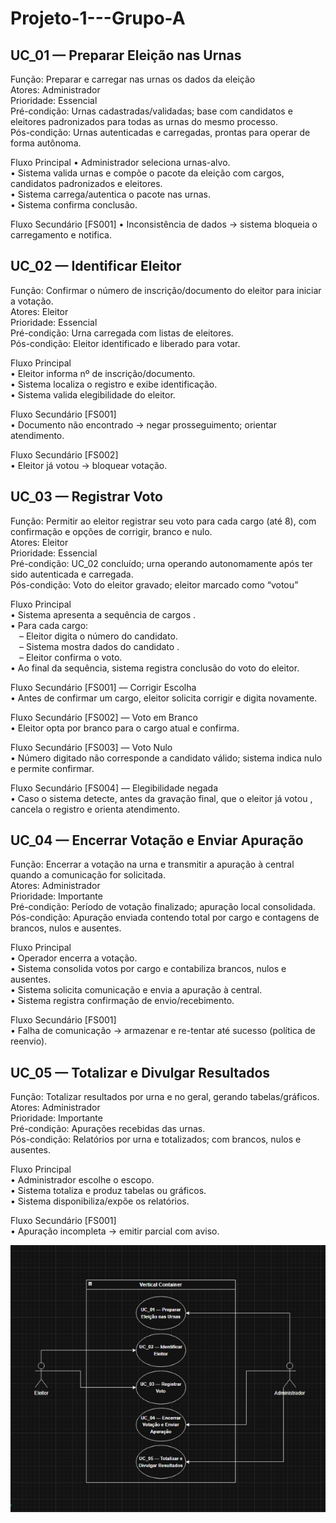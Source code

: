 # Projeto-1---Grupo-A

## UC_01 — Preparar Eleição nas Urnas

Função: Preparar e carregar nas urnas os dados da eleição<br>
Atores: Administrador<br>
Prioridade: Essencial<br>
Pré-condição: Urnas cadastradas/validadas; base com candidatos e eleitores padronizados para todas as urnas do mesmo processo.<br>
Pós-condição: Urnas autenticadas e carregadas, prontas para operar de forma autônoma.

Fluxo Principal
 • Administrador seleciona urnas-alvo.<br>
 • Sistema valida urnas e compõe o pacote da eleição com cargos, candidatos padronizados e eleitores.<br>
 • Sistema carrega/autentica o pacote nas urnas.<br>
 • Sistema confirma conclusão.
 
Fluxo Secundário [FS001]
 • Inconsistência de dados → sistema bloqueia o carregamento e notifica.

## UC_02 — Identificar Eleitor

Função: Confirmar o número de inscrição/documento do eleitor para iniciar a votação.<br>
Atores: Eleitor<br>
Prioridade: Essencial<br>
Pré-condição: Urna carregada com listas de eleitores.<br>
Pós-condição: Eleitor identificado e liberado para votar.

Fluxo Principal<br>
 • Eleitor informa nº de inscrição/documento.<br>
 • Sistema localiza o registro e exibe identificação.<br>
 • Sistema valida elegibilidade do eleitor.
 
Fluxo Secundário [FS001]<br>
 • Documento não encontrado → negar prosseguimento; orientar atendimento.
 
Fluxo Secundário [FS002]<br>
 • Eleitor já votou → bloquear votação.

## UC_03 — Registrar Voto

Função: Permitir ao eleitor registrar seu voto para cada cargo (até 8), com confirmação e opções de corrigir, branco e nulo.<br>
Atores: Eleitor<br>
Prioridade: Essencial<br>
Pré-condição: UC_02 concluído; urna operando autonomamente após ter sido autenticada e carregada.<br>
Pós-condição: Voto do eleitor gravado; eleitor marcado como “votou”

Fluxo Principal<br>
 • Sistema apresenta a sequência de cargos .<br>
 • Para cada cargo:<br>
  – Eleitor digita o número do candidato.<br>
  – Sistema mostra dados do candidato .<br>
  – Eleitor confirma o voto.<br>
 • Ao final da sequência, sistema registra conclusão do voto do eleitor.
 
Fluxo Secundário [FS001] — Corrigir Escolha<br>
 • Antes de confirmar um cargo, eleitor solicita corrigir e digita novamente.
 
Fluxo Secundário [FS002] — Voto em Branco<br>
 • Eleitor opta por branco para o cargo atual e confirma.
 
Fluxo Secundário [FS003] — Voto Nulo<br>
 • Número digitado não corresponde a candidato válido; sistema indica nulo e permite confirmar.
 
Fluxo Secundário [FS004] — Elegibilidade negada<br>
 • Caso o sistema detecte, antes da gravação final, que o eleitor já votou , cancela o registro e orienta atendimento.

## UC_04 — Encerrar Votação e Enviar Apuração

Função: Encerrar a votação na urna e transmitir a apuração à central quando a comunicação for solicitada.<br>
Atores: Administrador<br>
Prioridade: Importante<br>
Pré-condição: Período de votação finalizado; apuração local consolidada.<br>
Pós-condição: Apuração enviada contendo total por cargo e contagens de brancos, nulos e ausentes.

Fluxo Principal<br>
 • Operador encerra a votação.<br>
 • Sistema consolida votos por cargo e contabiliza brancos, nulos e ausentes.<br>
 • Sistema solicita comunicação e envia a apuração à central.<br>
 • Sistema registra confirmação de envio/recebimento.
 
Fluxo Secundário [FS001]<br>
 • Falha de comunicação → armazenar e re-tentar até sucesso (política de reenvio).

## UC_05 — Totalizar e Divulgar Resultados

Função: Totalizar resultados por urna e no geral, gerando tabelas/gráficos.<br>
Atores: Administrador<br>
Prioridade: Importante<br>
Pré-condição: Apurações recebidas das urnas.<br>
Pós-condição: Relatórios por urna e totalizados; com brancos, nulos e ausentes.

Fluxo Principal<br>
 • Administrador escolhe o escopo.<br>
 • Sistema totaliza e produz tabelas ou gráficos.<br>
 • Sistema disponibiliza/expõe os relatórios.
 
Fluxo Secundário [FS001]<br>
 • Apuração incompleta → emitir parcial com aviso.

<img src="https://github.com/koiamagabriel/Projeto-1---Grupo-A/blob/main/Diagrama%20de%20casos%20de%20uso.png" alt="Diagrama de Casos de Uso">

 


